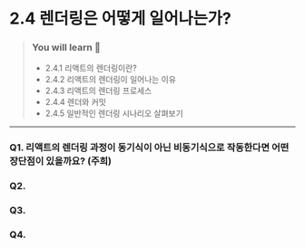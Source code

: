 # 2.4 렌더링은 어떻게 일어나는가?

> ### You will learn 🌲
>- 2.4.1 리액트의 렌더링이란?
>- 2.4.2 리액트의 렌더링이 일어나는 이유
>- 2.4.3 리액트의 렌더링 프로세스
>- 2.4.4 렌더와 커밋
>- 2.4.5 일반적인 렌더링 시나리오 살펴보기

---

### Q1. 리액트의 렌더링 과정이 동기식이 아닌 비동기식으로 작동한다면 어떤 장단점이 있을까요? (주희)

### Q2. 

### Q3. 

### Q4.
